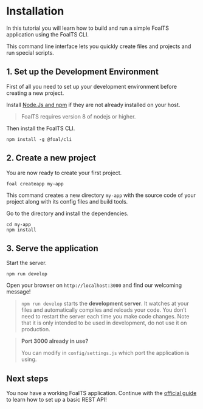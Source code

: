 # Installation

In this tutorial you will learn how to build and run a simple FoalTS application using the FoalTS CLI.

This command line interface lets you quickly create files and projects and run special scripts.

## 1. Set up the Development Environment

First of all you need to set up your development environment before creating a new project.

Install [Node.Js and npm](https://nodejs.org/en/download/) if they are not already installed on your host.

> FoalTS requires version 8 of nodejs or higher.

Then install the FoalTS CLI.

```shell
npm install -g @foal/cli
```

## 2. Create a new project

You are now ready to create your first project.

```shell
foal createapp my-app
```

This command creates a new directory `my-app` with the source code of your project along with its config files and build tools.

Go to the directory and install the dependencies.

```shell
cd my-app
npm install
```

## 3. Serve the application

Start the server.

```shell
npm run develop
```

Open your browser on `http://localhost:3000` and find our welcoming message!

> `npm run develop` starts the **development server**. It watches at your files and automatically compiles and reloads your code. You don’t need to restart the server each time you make code changes. Note that it is only intended to be used in development, do not use it on production.

> **Port 3000 already in use?**
>
> You can modify in `config/settings.js` which port the application is using.

## Next steps

You now have a working FoalTS application. Continue with the [official guide](./guide/1-introduction.md) to learn how to set up a basic REST API!